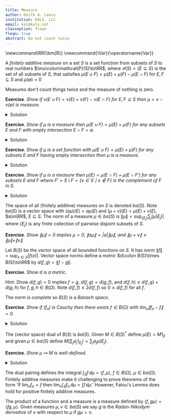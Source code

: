 ```yaml
---
title: Measure
author: Keith A. Lewis
institution: KALX, LLC
email: kal@kalx.net
classoption: fleqn
fleqn: true
abstract: Do not count twice
...
```


\newcommand\RR{\bm{R}}
\newcommand{\Var}{\operatorname{Var}}

A _finitely additive measure_ on a set $S$ is a set function from subsets of $S$ to real numbers
$\mu\colon\mathcal{P}(S)\to\RR$, where $\mathcal{P}(S) = \{E\subseteq S\}$
is the set of all subsets of $S$,
that satisfies $\mu(E\cup F) = \mu(E) + \mu(F) - \mu(E\cap F)$ for $E,F\subseteq S$
and $\mu(\emptyset) = 0$

Measures don't count things twice and the measure of nothing is zero.

__Exercise__. _Show if $\nu(E\cup F) = \nu(E) + \nu(F) - \nu(E\cap F)$ for $E,F\subseteq S$
then $\mu = \nu - \nu(\emptyset)$ is measure_.
<details>
<summary>Solution</summary>

> By $\mu = \nu - \nu(\emptyset)$ we mean $\mu(E) = \nu(E) - \nu(\emptyset)$ for any
subset $E\subseteq S$. Clearly $\mu(E\cup F) = \mu(E) + \mu(F) - \mu(E\cap F)$
for any $E,F\subseteq S$. Since $\mu(\emptyset) = \nu(\emptyset) - \nu(\emptyset) = 0$,
$\mu$ is a measure.

</details>

__Exercise__. _Show if $\mu$ is a measure then $\mu(E\cup F) = \mu(E) + \mu(F)$
for any subsets $E$ and $F$ with empty intersection $E\cap F = \emptyset$_.
<details>
<summary>Solution</summary>

> Since $\mu(\emptyset) = 0$, $\mu(E\cup F) = \mu(E) + \mu(F) - \mu(E\cap F)
= \mu(E) + \mu(F) - \mu(\emptyset) = \mu(E) + \mu(F)$.

</details>

__Exercise__. _Show if $\mu$ is a set function with $\mu(E\cup F) = \mu(E) + \mu(F)$
for any subsets $E$ and $F$ having empty intersection then $\mu$ is a measure_.
<details>
<summary>Solution</summary>

> $\mu(E\cup F) = \mu(E\setminus F) + \mu(E\cap F) + \mu(F\setminus E)$,
$\mu(E) = \mu(E\setminus F) + \mu(E\cap F)$, and $\mu(F) = \mu(F\setminus E) + \mu(F\cap E)$
so $\mu(E\cup F) - \mu(E) - \mu(F) = -\mu(E\cap F)$. Also
$\mu(\emptyset) = \mu(\emptyset\cup\emptyset)
= \mu(\emptyset) + \mu(\emptyset)$ so $\mu(\emptyset) = 0$.

</details>

__Exercise__. _Show if $\mu$ is a measure then $\mu(E) = \mu(E\cap F) + \mu(E\cap F')$
for any subsets $E$ and $F$ where $F' = S\setminus F = \{x\in S\mid x\not\in F\}$
is the _complement_ of $F$ in $S$_.
<details>
<summary>Solution</summary>

> Note $(E\cap F)\cup(E\cap F') = E\cap(F\cup F') = E\cap S = E$
and $(E\cap F)\cap(E\cap F') = E\cap(F\cap F') = E\cap\emptyset = \emptyset$ so
$\mu(E\cap F) + \mu(E\cap F') = \mu((E\cap F)\cup(E\cap F') = \mu(E)$.

</details>

The space of all (finitely additive) measures on $S$ is denoted $ba(S)$.
Note $ba(S)$ is a vector space with $(a\mu)(E) = a\mu(E)$
and $(\mu + \nu)(E) = \mu(E) + \nu(E)$, $a\in\RR$, $E\subseteq S$.
The _norm_ of a measure $\mu\in ba(S)$ is
$\|\mu\| = \sup_{\{E_j\}} \sum_j |\mu(E_j)|$ where $\{E_j\}$
is any finite collection of pairwise disjoint subsets of $S$.

__Exercise__. _Show $\|\mu\| = 0$ implies $\mu = 0$,
$\|a\mu\| = |a|\|\mu\|$, and $\|\mu + \nu\| \le \|\mu\| + \|\nu\|$_.

Let $B(S)$ be the vector space of all bounded functions
on $S$. It has norm $\|f\| = \sup_{x\in S}|f(x)|$.
Vector space norms define a _metric_ $d\colon B(S)\times B(S)\to\RR$
by $d(f,g) = \|f - g\|$.

__Exercise__. _Show $d$ is a metric_.

Hint: Show $d(f,g) = 0$ implies $f = g$, $d(f,g) = d(g,f)$, and
$d(f,h) \le d(f,g) + d(g, h)$ for $f,g,h\in B(\Omega)$.
Note $d(f,f) \le 2d(f,f)$ so $0\le d(f,f)$ for all $f$.

The norm is _complete_ so $B(S)$ is a _Banach space_.

__Exercise__. _Show if $(f_n)$ is Cauchy then there exists $f\in B(\Omega)$
with $\lim_n \|f_n - f\| = 0$_.
<details>
<summary>Solution</summary>

> Since $(f_n(x))$ is also Cauchy it has a limit $f(x)$.
Since $(\|f_n\|)$ is Cauchy it has an upper bound so $f$ is bounded.
</details>

The (vector space) dual of $B(S)$ is $ba(S)$.
Given $M\in B(S)^*$ define $\mu(E) = M1_E$ and given
$\mu\in ba(S)$ define $M(\sum_j a_j 1_{E_j}) = \sum_j a_j\mu(E_j)$.

__Exercise__. _Show $\mu\mapsto M$ is well-defined_.
<details>
<summary>Solution</summary>

> Every finite sum of the form $\sum_j a_j 1_{E_j}$ is equal to a function
$\sum_k b_k 1_{F_k}$ where the $(F_k)$ are pairwise disjoint.
Such functions are uniformly dense in $B(S)$.
</details>

The dual pairing defines the integral $\int_S f\,d\mu = \langle f,\mu\rangle$,
$f\in B(\Omega)$, $\mu\in ba(\Omega)$. Finitely additive measures make
it challenging to prove theorems of the form 'If $\lim_n f_n = f$ then
$\lim_n \int_S f_n\,d\mu = \int f\,d\mu$.' However, Fatou's Lemma
does hold for positive finitely additive measures.

The product of a function and a measure is a measure defined by
$\langle f,g\mu\rangle = \langle fg,\mu\rangle$. Given measures $\mu,\nu\in ba(S)$
we say $g$ is the _Radon-Nikodym derivative_ of $\nu$ with respect to $\mu$ if $g\mu = \nu$.

